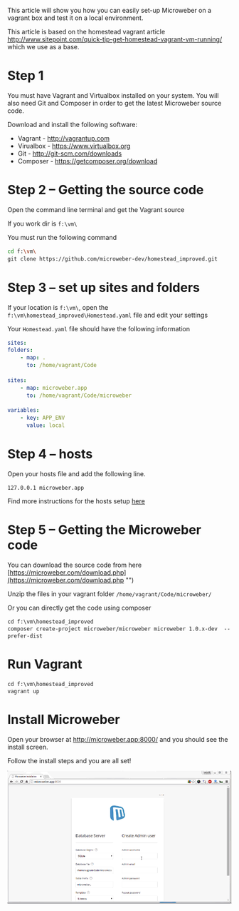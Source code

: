 This article will show you how you can easily set-up Microweber on a vagrant box and test it on a local environment. 


This article is based on the homestead vagrant article http://www.sitepoint.com/quick-tip-get-homestead-vagrant-vm-running/ which we use as a base. 


# Step 1 
You must have Vagrant and Virtualbox installed on your system. You will also need Git and Composer in order to get the latest Microweber source code.
 
Download and install the following software:
* Vagrant - http://vagrantup.com
* Virualbox - https://www.virtualbox.org
* Git - http://git-scm.com/downloads
* Composer - https://getcomposer.org/download

# Step 2 – Getting the source code
Open the command line terminal and get the Vagrant source

If you work dir is `f:\vm\`

You must run the following command

```sh
cd f:\vm\
git clone https://github.com/microweber-dev/homestead_improved.git
```

# Step 3 – set up sites and folders

If your location is `f:\vm\`, open the `f:\vm\homestead_improved\Homestead.yaml` file and edit your settings 


Your `Homestead.yaml` file should have the following information

```yaml
sites:
folders:
    - map: .
      to: /home/vagrant/Code

sites:
    - map: microweber.app
      to: /home/vagrant/Code/microweber

variables:
    - key: APP_ENV
      value: local

```



# Step 4 – hosts

Open your hosts file and add the following line. 
```
127.0.0.1 microweber.app
```

Find more instructions for the hosts setup [here](http://www.rackspace.com/knowledge_center/article/how-do-i-modify-my-hosts-file "") 


# Step 5 – Getting the Microweber code

You can download the source code from here [https://microweber.com/download.php](https://microweber.com/download.php "")

Unzip the files in your vagrant folder `/home/vagrant/Code/microweber/`

Or you can directly get the code using composer

```
cd f:\vm\homestead_improved
composer create-project microweber/microweber microweber 1.0.x-dev  --prefer-dist 
```



# Run Vagrant

```
cd f:\vm\homestead_improved
vagrant up
```

# Install Microweber

Open your browser at http://microweber.app:8000/ and you should see the install screen.


Follow the install steps and you are all set! 



![done.gif](done.gif "")






